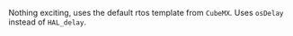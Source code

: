 Nothing exciting, uses the default rtos template from `CubeMX`. Uses `osDelay` instead of `HAL_delay`.
